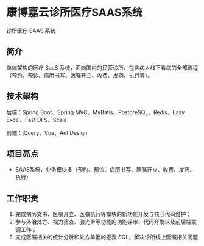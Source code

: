 # 康博嘉云诊所医疗SAAS系统
诊所医疗 SAAS 系统

## 简介
单体架构的医疗 SaaS 系统，面向国内的民营诊所，包含病人线下看病的全部流程（预约、预诊、病历书写、医嘱开立、收费、发药、执行等）。

## 技术架构
后端：Spring Boot、Spring MVC、MyBatis、PostgreSQL、Redis、Easy Excel、Fast DFS、Scala

前端：jQuery、Vue、Ant Design

## 项目亮点
- SAAS系统，业务模块多（预约、预诊、病历书写、医嘱开立、收费、发药、执行）

## 工作职责
1. 完成病历文书、医嘱开立、医嘱执行等模块的新功能开发与核心代码维护；
2. 参与外治处方、视力筛查、验光单等功能的功能评审、代码开发以及前后端联调工作；
3. 完成医嘱相关的统计分析和处方单据的报表 SQL，解决诊所线上医嘱相关问题